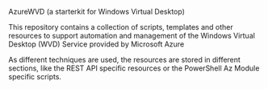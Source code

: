 AzureWVD (a starterkit for Windows Virtual Desktop)

This repository contains a collection of scripts, templates and other resources to support automation and management of the Windows Virtual Desktop (WVD) Service provided by Microsoft Azure

As different techniques are used, the resources are stored in different sections, like the REST API specific resources or the PowerShell Az Module specific scripts.